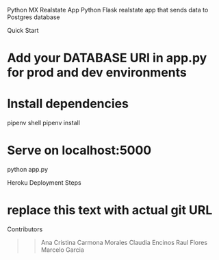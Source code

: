 Python MX Realstate App
Python Flask realstate app that sends data to Postgres database

Quick Start
# Add your DATABASE URI in app.py for prod and dev environments

# Install dependencies
pipenv shell
pipenv install

# Serve on localhost:5000
python app.py


Heroku Deployment Steps
# replace this text with actual git URL

Contributors
>> Ana Cristina Carmona Morales
>> Claudia Encinos
>> Raul Flores
>> Marcelo Garcia
